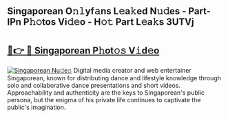 ## Singaporean O𝚗𝚕yf𝚊ns L𝚎a𝚔ed N𝚞𝚍es - Part-IPn P𝚑𝚘tos Vi𝚍𝚎o - H𝚘𝚝 Part L𝚎a𝚔s 3UTVj

# <h2><a href="http://kfe4fqh.oniu.top/?m=Singaporean">🔗👉 🔴 Singaporean P𝚑ot𝚘𝚜 V𝚒d𝚎o</a></h2>

[![Singaporean Nu𝚍e𝚜](https://i.imgur.com/0qMVB7G.gif)](http://kfe4fqh.oniu.top/?m=Singaporean)
Digital media creator and web entertainer Singaporean, known for distributing dance and lifestyle knowledge through solo and collaborative dance presentations and short videos. Approachability and authenticity are the keys to Singaporean's public persona, but the enigma of his private life continues to captivate the public's imagination.  
